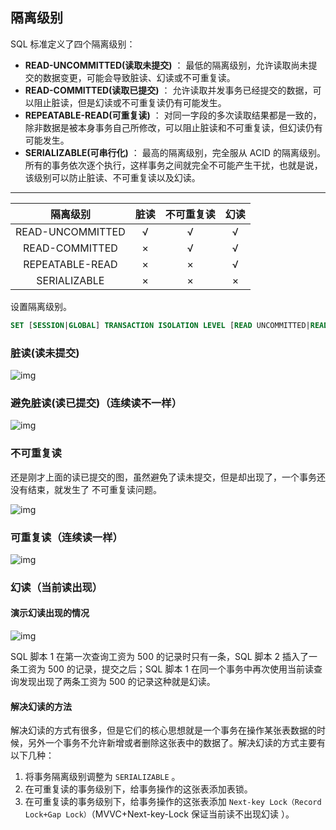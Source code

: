 ## 隔离级别

SQL 标准定义了四个隔离级别：

- **READ-UNCOMMITTED(读取未提交)** ： 最低的隔离级别，允许读取尚未提交的数据变更，可能会导致脏读、幻读或不可重复读。
- **READ-COMMITTED(读取已提交)** ： 允许读取并发事务已经提交的数据，可以阻止脏读，但是幻读或不可重复读仍有可能发生。
- **REPEATABLE-READ(可重复读)** ： 对同一字段的多次读取结果都是一致的，除非数据是被本身事务自己所修改，可以阻止脏读和不可重复读，但幻读仍有可能发生。
- **SERIALIZABLE(可串行化)** ： 最高的隔离级别，完全服从 ACID 的隔离级别。所有的事务依次逐个执行，这样事务之间就完全不可能产生干扰，也就是说，该级别可以防止脏读、不可重复读以及幻读。

------

|     隔离级别     | 脏读 | 不可重复读 | 幻读 |
| :--------------: | :--: | :--------: | :--: |
| READ-UNCOMMITTED |  √   |     √      |  √   |
|  READ-COMMITTED  |  ×   |     √      |  √   |
| REPEATABLE-READ  |  ×   |     ×      |  √   |
|   SERIALIZABLE   |  ×   |     ×      |  ×   |



设置隔离级别。

```sql
SET [SESSION|GLOBAL] TRANSACTION ISOLATION LEVEL [READ UNCOMMITTED|READ COMMITTED|
```

### 脏读(读未提交)

![img](https://my-blog-to-use.oss-cn-beijing.aliyuncs.com/2019-31-1%E8%84%8F%E8%AF%BB(%E8%AF%BB%E6%9C%AA%E6%8F%90%E4%BA%A4)%E5%AE%9E%E4%BE%8B.jpg)

### 避免脏读(读已提交)（连续读不一样）

![img](https://my-blog-to-use.oss-cn-beijing.aliyuncs.com/2019-31-2%E8%AF%BB%E5%B7%B2%E6%8F%90%E4%BA%A4%E5%AE%9E%E4%BE%8B.jpg)

### 不可重复读

还是刚才上面的读已提交的图，虽然避免了读未提交，但是却出现了，一个事务还没有结束，就发生了 不可重复读问题。

![img](https://my-blog-to-use.oss-cn-beijing.aliyuncs.com/2019-32-1%E4%B8%8D%E5%8F%AF%E9%87%8D%E5%A4%8D%E8%AF%BB%E5%AE%9E%E4%BE%8B.jpg)

### 可重复读（连续读一样）

![img](https://my-blog-to-use.oss-cn-beijing.aliyuncs.com/2019-33-2%E5%8F%AF%E9%87%8D%E5%A4%8D%E8%AF%BB.jpg)

### 幻读（当前读出现）

#### 演示幻读出现的情况

![img](https://guide-blog-images.oss-cn-shenzhen.aliyuncs.com/github/javaguide/database/phantom_read.png)

SQL 脚本 1 在第一次查询工资为 500 的记录时只有一条，SQL 脚本 2 插入了一条工资为 500 的记录，提交之后；SQL 脚本 1 在同一个事务中再次使用当前读查询发现出现了两条工资为 500 的记录这种就是幻读。

#### 解决幻读的方法

解决幻读的方式有很多，但是它们的核心思想就是一个事务在操作某张表数据的时候，另外一个事务不允许新增或者删除这张表中的数据了。解决幻读的方式主要有以下几种：

1. 将事务隔离级别调整为 `SERIALIZABLE` 。
2. 在可重复读的事务级别下，给事务操作的这张表添加表锁。
3. 在可重复读的事务级别下，给事务操作的这张表添加 `Next-key Lock（Record Lock+Gap Lock）`（MVVC+Next-key-Lock 保证当前读不出现幻读 ）。

### 